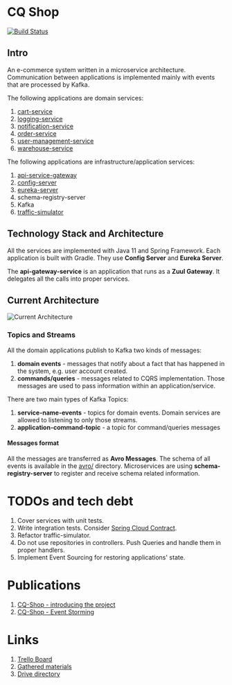# CQ Shop
[![Build Status](https://travis-ci.org/mateuszbrycki/cq-shop.svg?branch=master)](https://travis-ci.org/mateuszbrycki/cq-shop)
## Intro
An e-commerce system written in a microservice architecture. Communication between applications is implemented mainly with events that are processed by Kafka.

The following applications are domain services:
1. [cart-service](https://github.com/mateuszbrycki/cq-shop/tree/master/cart-service)
2. [logging-service](https://github.com/mateuszbrycki/cq-shop/tree/master/logging-service)
3. [notification-service](https://github.com/mateuszbrycki/cq-shop/tree/master/notification-service)
4. [order-service](https://github.com/mateuszbrycki/cq-shop/tree/master/order-service)
5. [user-management-service](https://github.com/mateuszbrycki/cq-shop/tree/master/user-management-service)
6. [warehouse-service](https://github.com/mateuszbrycki/cq-shop/tree/master/warehouse-service)

The following applications are infrastructure/application services:
1. [api-service-gateway](https://github.com/mateuszbrycki/cq-shop/tree/master/api-gateway-service)
2. [config-server](https://github.com/mateuszbrycki/cq-shop/tree/master/config-server)
3. [eureka-server](https://github.com/mateuszbrycki/cq-shop/tree/master/eureka-server)
4. schema-registry-server
5. Kafka
6. [traffic-simulator](https://github.com/mateuszbrycki/cq-shop/tree/master/traffic-simulator)

## Technology Stack and Architecture
All the services are implemented with Java 11 and Spring Framework. Each application is built with Gradle. They use **Config Server** and **Eureka Server**. 

The **api-gateway-service** is an application that runs as a **Zuul Gateway**. It delegates all the calls into proper services. 

## Current Architecture
![Current Architecture](https://passion-to-profession.com/wp-content/uploads/2019/02/cq-shop-infrastructure.png)

### Topics and Streams
All the domain applications publish to Kafka two kinds of messages:
1. **domain events** - messages that notify about a fact that has happened in the system, e.g. user account created.
2. **commands/queries** - messages related to CQRS implementation. Those messages are used to pass information within an application/service.

There are two main types of Kafka Topics:
1. **service-name-events** - topics for domain events. Domain services are allowed to listening to only those streams.
2. **application-command-topic** - a topic for command/queries messages

#### Messages format
All the messages are transferred as **Avro Messages**. The schema of all events is available in the [avro/](https://github.com/mateuszbrycki/cq-shop/tree/master/avro) directory. Microservices are using **schema-registry-server** to register and receive schema related information.

# TODOs and tech debt
1. Cover services with unit tests.
2. Write integration tests. Consider [Spring Cloud Contract](https://github.com/spring-cloud-samples/spring-cloud-contract-samples).
3. Refactor traffic-simulator.
4. Do not use repositories in controllers. Push Queries and handle them in proper handlers.
5. Implement Event Sourcing for restoring applications' state.

# Publications
1. [CQ-Shop - introducing the project](https://passion-to-profession.com/2018/10/10/cq-shop-introducing-the-project/)
2. [CQ-Shop - Event Storming](https://passion-to-profession.com/2019/02/14/cq-shop-event-storming/)

# Links
1. [Trello Board](https://trello.com/b/J0patAI6/cq-shop)
2. [Gathered materials](https://docs.google.com/document/d/1w1Mlskqh1OHX2teFUfPfvlsILXTDhUCY3Kszq8uQ20Q/edit?usp=sharing)
3. [Drive directory](https://drive.google.com/drive/folders/1M56ePAzZXk89RqTAxO2MoX0-rY3H0NSR?usp=sharing)
